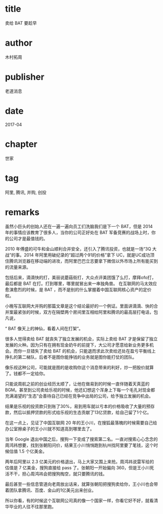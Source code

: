 # title
卖给 BAT 要趁早

# author
木村拓周

# publisher
老道消息

# date
2017-04

# chapter
世家

# tag
阿里, 腾讯, 并购, 创投

# remarks
虽然小巨头的创始人还在一遍一遍向员工们洗脑我们是下一个 BAT，但是 2014 年的事情应该教育了很多人，当你的公司正好处在 BAT 军备竞赛的战场上时，你的公司才是最值钱的。

2010 年傅盛的可牛和金山顺利合并安全，还引入了腾讯投资，也就是一场“3Q 大战”的事。2014 年阿里用破纪录的“超过两个91的价格”拿下 UC，就是UC成功顶住腾讯浏览器在移动端的进攻，而阿里巴巴立志要拿下微信以外市场上所有能买到的流量来源。

包括后来，滴滴快的打，美丽说蘑菇街打，大众点评美团饿了么打，摩拜ofo打，最后都是 BAT 在打。打到哪里，哪里就冒出来一串独角兽。
在互联网的马太效应愈演愈烈的时候，是 BAT ，而不是别的什么掌握着中国互联网核心资产的定价权。

小晚写互联网大并购的那篇文章是这个结论最好的一个例证。里面讲滴滴、快的合并案最紧张的时候，双方在隔壁两个房间里互相给阿里和腾讯的最高层打电话，包凡说，

“ BAT 像天上的神仙，看着人间在打架”。

很多人觉得卖给 BAT 就丧失了独立发展的机会，实际上卖给 BAT 才是保留了独立发展的火种。因为只有在拥有现金奶牛的前提下，大公司才愿意给新业务更多机会。而你一旦错失了卖给 BAT 的机会，只能退而求此次卖给还处在盈亏平衡线上挣扎的第二梯队，后者不是图你能挣钱的业务就是图你能打仗的团队。

像乐视这种公司，可能就是图的是收购你这个消息带来的利好，炒一把股价就算了。钱都不一定给你。

只能说周航之前的创业经历太顺了，让他在做易到的时候一直伴随着天真蓝的BGM。甚至到公司卖给乐视的时候，他还幻想这个浑身上下每一个毛孔对现金都充满渴望的“生态”会善待自己已经在竞争中出局的公司，给予独立发展的机会。

结果是乐视的投资款只到账了30%，易到用车就以亏本的价格吸收了大量的预存款，然后以抵押贷款的形式给乐视的生态贡献了13亿贷款，给自己留了1个亿。


在这一点上，见证了中国互联网 20 年的王小川，在搜狐最落魄的时候需要自己给办公室擦桌子的王小川就不知道高到哪里去了。

当年 Google 退出中国之后，搜狗一下变成了搜索第二名。一直对搜索心心念念的周鸿祎想要，找到张朝阳问价，结果王小川悄悄跑到杭州找阿里要了笔钱，这个时候估值 1.5 个亿美金。

两年后阿里以 2.3 亿美元的价格退出，马上大家又围上来抢。周鸿祎说雷军给的估值是 7 亿美金，搜狗直接给 pass 了。张朝阳一开始偏向 360，但是王小川死活不干，担心周鸿祎会把搜狗掏空，就只要腾讯的钱。

最后甚至一些信息管道向老周放出话来，就算张朝阳把搜狗卖给你，王小川也会带着团队拿腾讯、百度、金山的1亿美元出来创业。

所以你看，有的时候这个互联网公司真的像一个国家一样，你看它好不好，就看清华毕业的人往不往那里跑。